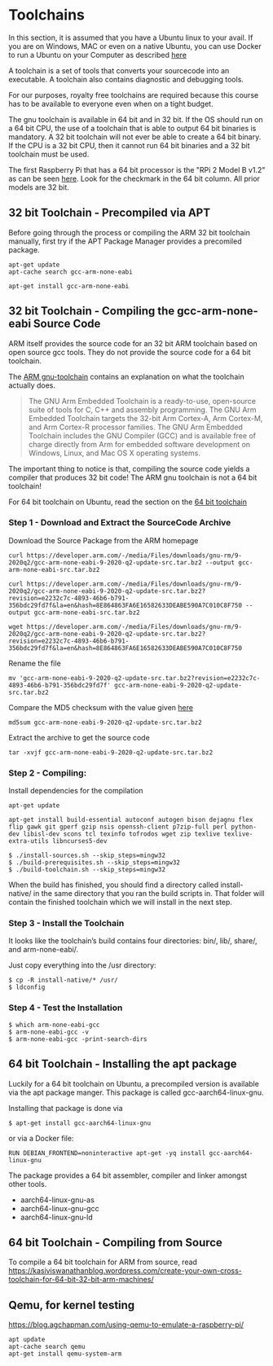 # Toolchains

In this section, it is assumed that you have a Ubuntu linux to your avail. If you are on Windows, MAC or even on a native Ubuntu, you can use Docker to run a Ubuntu on your Computer as described [here](../doc/Environment/README.md)

A toolchain is a set of tools that converts your sourcecode into an executable. A toolchain also contains diagnostic and debugging tools.

For our purposes, royalty free toolchains are required because this course has to be available to everyone even when on a tight budget.

The gnu toolchain is available in 64 bit and in 32 bit. If the OS should run on a 64 bit CPU, the use of a toolchain that is able to output 64 bit binaries is mandatory. A 32 bit toolchain will not ever be able to create a 64 bit binary. If the CPU is a 32 bit CPU, then it cannot run 64 bit binaries and a 32 bit toolchain must be used.

The first Raspberry Pi that has a 64 bit processor is the "RPi 2 Model B v1.2" as can be seen [here](https://en.wikipedia.org/wiki/Raspberry_Pi). Look for the checkmark in the 64 bit column. All prior models are 32 bit.

## 32 bit Toolchain - Precompiled via APT

Before going through the process or compiling the ARM 32 bit toolchain manually, first try if the APT Package Manager provides a precomiled package.

```
apt-get update
apt-cache search gcc-arm-none-eabi
```

```
apt-get install gcc-arm-none-eabi
```

## 32 bit Toolchain - Compiling the gcc-arm-none-eabi Source Code

ARM itself provides the source code for an 32 bit ARM toolchain based on open source gcc tools. They do not provide the source code for a 64 bit toolchain.

The [ARM gnu-toolchain](https://developer.arm.com/tools-and-software/open-source-software/developer-tools/gnu-toolchain/gnu-rm/downloads) contains an explanation on what the toolchain actually does.

> The GNU Arm Embedded Toolchain is a ready-to-use, open-source suite of tools for C, C++ and assembly programming. The GNU Arm Embedded Toolchain targets the 32-bit Arm Cortex-A, Arm Cortex-M, and Arm Cortex-R processor families. The GNU Arm Embedded Toolchain includes the GNU Compiler (GCC) and is available free of charge directly from Arm for embedded software development on Windows, Linux, and Mac OS X operating systems.

The important thing to notice is that, compiling the source code yields a compiler that produces 32 bit code! The ARM gnu toolchain is not a 64 bit toolchain!

For 64 bit toolchain on Ubuntu, read the section on the [64 bit toolchain](#64-bit-toolchain---installing-the-apt-package)

### Step 1 - Download and Extract the SourceCode Archive

Download the Source Package from the ARM homepage

```
curl https://developer.arm.com/-/media/Files/downloads/gnu-rm/9-2020q2/gcc-arm-none-eabi-9-2020-q2-update-src.tar.bz2 --output gcc-arm-none-eabi-src.tar.bz2
```

```
curl https://developer.arm.com/-/media/Files/downloads/gnu-rm/9-2020q2/gcc-arm-none-eabi-9-2020-q2-update-src.tar.bz2?revision=e2232c7c-4893-46b6-b791-356bdc29fd7f&la=en&hash=8E864863FA6E16582633DEABE590A7C010C8F750 --output gcc-arm-none-eabi-src.tar.bz2
```

```
wget https://developer.arm.com/-/media/Files/downloads/gnu-rm/9-2020q2/gcc-arm-none-eabi-9-2020-q2-update-src.tar.bz2?revision=e2232c7c-4893-46b6-b791-356bdc29fd7f&la=en&hash=8E864863FA6E16582633DEABE590A7C010C8F750
```

Rename the file

```
mv 'gcc-arm-none-eabi-9-2020-q2-update-src.tar.bz2?revision=e2232c7c-4893-46b6-b791-356bdc29fd7f' gcc-arm-none-eabi-9-2020-q2-update-src.tar.bz2
```

Compare the MD5 checksum with the value given [here](https://developer.arm.com/tools-and-software/open-source-software/developer-tools/gnu-toolchain/gnu-rm/downloads)

```
md5sum gcc-arm-none-eabi-9-2020-q2-update-src.tar.bz2
```

Extract the archive to get the source code

```
tar -xvjf gcc-arm-none-eabi-9-2020-q2-update-src.tar.bz2
```

### Step 2 - Compiling:

Install dependencies for the compilation

```
apt-get update

apt-get install build-essential autoconf autogen bison dejagnu flex flip gawk git gperf gzip nsis openssh-client p7zip-full perl python-dev libisl-dev scons tcl texinfo tofrodos wget zip texlive texlive-extra-utils libncurses5-dev
```

```
$ ./install-sources.sh --skip_steps=mingw32
$ ./build-prerequisites.sh --skip_steps=mingw32
$ ./build-toolchain.sh --skip_steps=mingw32
```

When the build has finished, you should find a directory called install-native/ in the same directory that you ran the build scripts in. That folder will contain the finished toolchain which we will install in the next step.

### Step 3 - Install the Toolchain

It looks like the toolchain’s build contains four directories: bin/, lib/, share/, and arm-none-eabi/.

Just copy everything into the /usr directory:

```
$ cp -R install-native/* /usr/
$ ldconfig
```

### Step 4 - Test the Installation

```
$ which arm-none-eabi-gcc
$ arm-none-eabi-gcc -v
$ arm-none-eabi-gcc -print-search-dirs
```

## 64 bit Toolchain - Installing the apt package

Luckily for a 64 bit toolchain on Ubuntu, a precompiled version is available via the apt package manger. This package is called gcc-aarch64-linux-gnu.

Installing that package is done via

```
$ apt-get install gcc-aarch64-linux-gnu
```

or via a Docker file:

```
RUN DEBIAN_FRONTEND=noninteractive apt-get -yq install gcc-aarch64-linux-gnu
```

The package provides a 64 bit assembler, compiler and linker amongst other tools.

- aarch64-linux-gnu-as
- aarch64-linux-gnu-gcc
- aarch64-linux-gnu-ld

## 64 bit Toolchain - Compiling from Source

To compile a 64 bit toolchain for ARM from source, read https://kasiviswanathanblog.wordpress.com/create-your-own-cross-toolchain-for-64-bit-32-bit-arm-machines/

## Qemu, for kernel testing

https://blog.agchapman.com/using-qemu-to-emulate-a-raspberry-pi/

```
apt update
apt-cache search qemu
apt-get install qemu-system-arm
```
